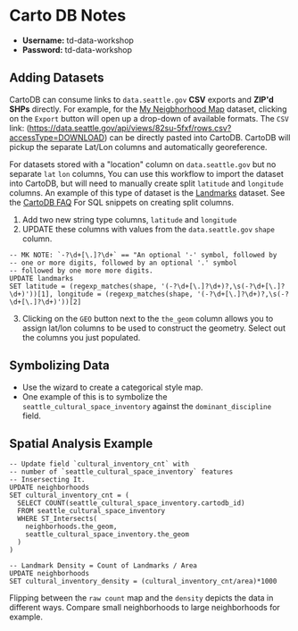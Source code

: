 # Carto DB Notes

- **Username:** td-data-workshop
- **Password:** td-data-workshop

## Adding Datasets

CartoDB can consume links to `data.seattle.gov` **CSV** exports and **ZIP'd SHPs** directly.
For example, for the [My Neigbhorhood Map](https://data.seattle.gov/Community/My-Neighborhood-Map/82su-5fxf)
dataset, clicking on the `Export` button will open up a drop-down of available formats. The `CSV` link:
 (https://data.seattle.gov/api/views/82su-5fxf/rows.csv?accessType=DOWNLOAD) can be directly pasted into
CartoDB. CartoDB will pickup the separate Lat/Lon columns and automatically georeference.

For datasets stored with a "location" column on `data.seattle.gov` but no separate `lat` `lon` columns,
You can use this workflow to import the dataset into CartoDB, but will need to manually create split `latitude` and `longitude`
columns. An example of this type of dataset is the [Landmarks](https://data.seattle.gov/Community/Landmarks/7nqc-eijt)
dataset. See the [CartoDB FAQ](https://docs.carto.pageospatial.com/faqs.html) For SQL snippets on creating split columns.

1. Add two new string type columns, `latitude` and `longitude`
2. UPDATE these columns with values from the `data.seattle.gov` `shape` column.

```
-- MK NOTE: `-?\d+[\.]?\d+` == "An optional '-' symbol, followed by 
-- one or more digits, followed by an optional '.' symbol
-- followed by one more more digits.
UPDATE landmarks
SET latitude = (regexp_matches(shape, '(-?\d+[\.]?\d+)?,\s(-?\d+[\.]?\d+)'))[1], longitude = (regexp_matches(shape, '(-?\d+[\.]?\d+)?,\s(-?\d+[\.]?\d+)'))[2]
```

3. Clicking on the `GEO` button next to the `the_geom` column allows
you to assign lat/lon columns to be used to construct the geometry. Select
out the columns you just populated.

## Symbolizing Data

- Use the wizard to create a categorical style map.
- One example of this is to symbolize the `seattle_cultural_space_inventory` against the `dominant_discipline` field.

## Spatial Analysis Example

```
-- Update field `cultural_inventory_cnt` with
-- number of `seattle_cultural_space_inventory` features
-- Insersecting It.
UPDATE neighborhoods
SET cultural_inventory_cnt = (
  SELECT COUNT(seattle_cultural_space_inventory.cartodb_id)
  FROM seattle_cultural_space_inventory
  WHERE ST_Intersects(
    neighborhoods.the_geom,
    seattle_cultural_space_inventory.the_geom
  )
)

-- Landmark Density = Count of Landmarks / Area
UPDATE neighborhoods
SET cultural_inventory_density = (cultural_inventory_cnt/area)*1000
```

Flipping between the `raw count` map and the `density` depicts the data in different ways. Compare small neighborhoods to large neighborhoods for example.

